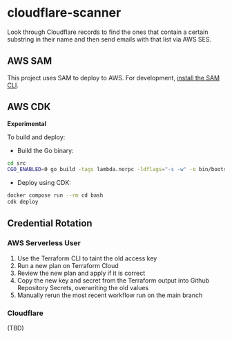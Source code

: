 # cloudflare-scanner

Look through Cloudflare records to find the ones that contain a certain substring in their name and
then send emails with that list via AWS SES.

## AWS SAM

This project uses SAM to deploy to AWS. For development, [install the SAM CLI](https://docs.aws.amazon.com/serverless-application-model/latest/developerguide/install-sam-cli.html).

## AWS CDK

**Experimental**

To build and deploy:

* Build the Go binary: 

```sh
cd src
CGO_ENABLED=0 go build -tags lambda.norpc -ldflags="-s -w" -o bin/bootstrap ./main.go
```

* Deploy using CDK:

```sh
docker compose run --rm cd bash
cdk deploy
```

## Credential Rotation

### AWS Serverless User

1. Use the Terraform CLI to taint the old access key
2. Run a new plan on Terraform Cloud
3. Review the new plan and apply if it is correct
4. Copy the new key and secret from the Terraform output into Github Repository Secrets, overwriting the old values
5. Manually rerun the most recent workflow run on the main branch

### Cloudflare

(TBD)
